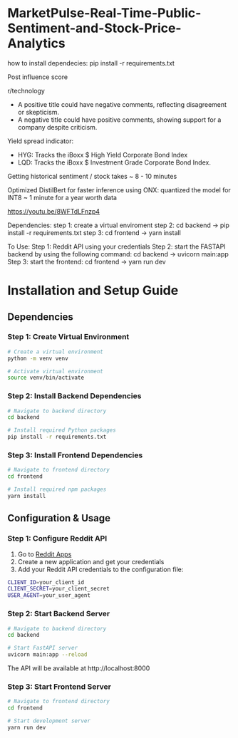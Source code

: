 # MarketPulse-Real-Time-Public-Sentiment-and-Stock-Price-Analytics

how to install dependecies: pip install -r requirements.txt

Post influence score

r/technology
- A positive title could have negative comments, reflecting disagreement or skepticism.
- A negative title could have positive comments, showing support for a company despite criticism.

Yield spread indicator:
- HYG: Tracks the iBoxx $ High Yield Corporate Bond Index
- LQD: Tracks the iBoxx $ Investment Grade Corporate Bond Index.

Getting historical sentiment / stock takes ~ 8 - 10 minutes

Optimized DistilBert for faster inference using ONX: quantized the model for INT8  ~ 1 minute for a year worth data

https://youtu.be/8WFTdLFnzp4


Dependencies:
step 1: create a virtual enviroment
step 2: cd backend -> pip install -r requirements.txt
step 3: cd frontend -> yarn install

To Use:
Step 1: Reddit API using your credentials
Step 2: start the FASTAPI backend by using the following command: cd backend -> uvicorn main:app
Step 3: start the frontend: cd frontend -> yarn run dev

# Installation and Setup Guide

## Dependencies

### Step 1: Create Virtual Environment
```bash
# Create a virtual environment
python -m venv venv

# Activate virtual environment
source venv/bin/activate
```
### Step 2: Install Backend Dependencies
```bash
# Navigate to backend directory
cd backend

# Install required Python packages
pip install -r requirements.txt
```
### Step 3: Install Frontend Dependencies
```bash
# Navigate to frontend directory  
cd frontend

# Install required npm packages
yarn install
```
## Configuration & Usage

### Step 1: Configure Reddit API
1. Go to [Reddit Apps](https://www.reddit.com/prefs/apps)
2. Create a new application and get your credentials
3. Add your Reddit API credentials to the configuration file:
```bash
CLIENT_ID=your_client_id
CLIENT_SECRET=your_client_secret
USER_AGENT=your_user_agent
```

### Step 2: Start Backend Server
```bash
# Navigate to backend directory
cd backend

# Start FastAPI server
uvicorn main:app --reload
```
The API will be available at http://localhost:8000

### Step 3: Start Frontend Server
```bash
# Navigate to frontend directory
cd frontend

# Start development server
yarn run dev
```



